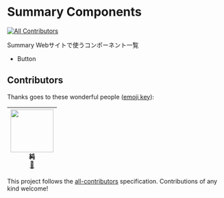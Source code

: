 # Summary Components
[![All Contributors](https://img.shields.io/badge/all_contributors-1-orange.svg?style=flat-square)](#contributors)

Summary Webサイトで使うコンポーネント一覧

- Button
## Contributors

Thanks goes to these wonderful people ([emoji key](https://github.com/kentcdodds/all-contributors#emoji-key)):

<!-- ALL-CONTRIBUTORS-LIST:START - Do not remove or modify this section -->
<!-- prettier-ignore -->
| [<img src="https://avatars2.githubusercontent.com/u/15901038?v=4" width="100px;"/><br /><sub><b>純</b></sub>](https://nju33.com/)<br />[📖](https://github.com/nju33/c8s/commits?author=nju33 "Documentation") |
| :---: |
<!-- ALL-CONTRIBUTORS-LIST:END -->

This project follows the [all-contributors](https://github.com/kentcdodds/all-contributors) specification. Contributions of any kind welcome!